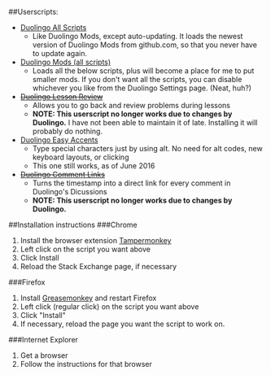 ##Userscripts:


* [Duolingo All Scripts](https://github.com/HodofHod/Userscripts/raw/master/duo-all-scripts.user.js)
  * Like Duolingo Mods, except auto-updating. It loads the newest version of Duolingo Mods from github.com,
    so that you never have to update again.
* [Duolingo Mods (all scripts)](https://github.com/HodofHod/Userscripts/raw/master/duo-mods.user.js)
  * Loads all the below scripts, plus will become a place for me to put smaller mods. If you don't want all the scripts, you can disable whichever you like from the Duolingo Settings page. (Neat, huh?)
* [~~Duolingo Lesson Review~~](https://github.com/HodofHod/Userscripts/raw/master/duolingo-lesson-review.user.js)
  * Allows you to go back and review problems during lessons
  * **NOTE: This userscript no longer works due to changes by Duolingo.** I have not been able to maintain it of late. Installing it will probably do nothing.
* [Duolingo Easy Accents](https://github.com/HodofHod/Userscripts/raw/master/duo-easy-accents.user.js)
  * Type special characters just by using alt. No need for alt codes, new keyboard layouts, or clicking
  * This one still works, as of June 2016
* [~~Duolingo Comment Links~~](https://github.com/HodofHod/Userscripts/raw/master/duo-comment-links.user.js)
  * Turns the timestamp into a direct link for every comment in Duolingo's Dicussions
  * **NOTE: This userscript no longer works due to changes by Duolingo.**




##Installation instructions
###Chrome

1. Install the browser extension [Tampermonkey](https://chrome.google.com/webstore/detail/tampermonkey/dhdgffkkebhmkfjojejmpbldmpobfkfo?hl=en)
2. Left click on the script you want above
3. Click Install
4. Reload the Stack Exchange page, if necessary

###Firefox

1. Install [Greasemonkey](https://addons.mozilla.org/en-us/firefox/addon/greasemonkey/?src=ss) and restart Firefox
2. Left click (regular click) on the script you want above
3. Click "Install"
4. If necessary, reload the page you want the script to work on.

###Internet Explorer

1. Get a browser
2. Follow the instructions for that browser


